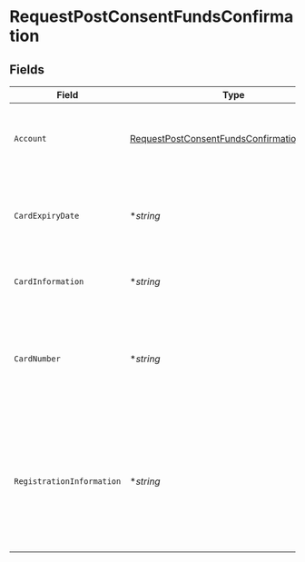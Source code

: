 # RequestPostConsentFundsConfirmation


## Fields

| Field                                                                                                              | Type                                                                                                               | Required                                                                                                           | Description                                                                                                        | Example                                                                                                            |
| ------------------------------------------------------------------------------------------------------------------ | ------------------------------------------------------------------------------------------------------------------ | ------------------------------------------------------------------------------------------------------------------ | ------------------------------------------------------------------------------------------------------------------ | ------------------------------------------------------------------------------------------------------------------ |
| `Account`                                                                                                          | [RequestPostConsentFundsConfirmationAccount](../../models/shared/requestpostconsentfundsconfirmationaccount.md)    | :heavy_check_mark:                                                                                                 | Cuenta sobre la que se realizará la consulta de fondos.                                                            |                                                                                                                    |
| `CardExpiryDate`                                                                                                   | **string*                                                                                                          | :heavy_minus_sign:                                                                                                 | Fecha de caducidad de la tarjeta emitida por el PIISP. (Formato ISODate)                                           | 2018-05-17                                                                                                         |
| `CardInformation`                                                                                                  | **string*                                                                                                          | :heavy_minus_sign:                                                                                                 | Explicación adicional del producto.                                                                                | Informacion adicional                                                                                              |
| `CardNumber`                                                                                                       | **string*                                                                                                          | :heavy_minus_sign:                                                                                                 | Número de tarjeta de la tarjeta emitida por el PIISP. Debe ser enviada si está disponible.                         | 4548-8100-0000-0001                                                                                                |
| `RegistrationInformation`                                                                                          | **string*                                                                                                          | :heavy_minus_sign:                                                                                                 | Información adicional acerca del proceso de registro para el PSU. Por ej. una referencia al contrato entre TPP/PSU | Informacion adicional                                                                                              |